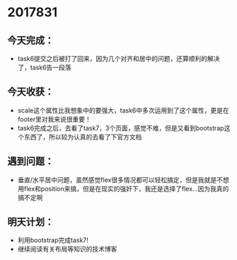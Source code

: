 2017831
==
## 今天完成：
- task6提交之后被打了回来，因为几个对齐和居中的问题，还算顺利的解决了，task6告一段落

## 今天收获：
- scale这个属性比我想象中的要强大，task6中多次运用到了这个属性，更是在footer里对我来说很重要！
- task6完成之后，去看了task7，3个页面，感觉不难，但是又看到bootstrap这个东西了，所以较为认真的去看了下官方文档

## 遇到问题：
- 垂直/水平居中问题，虽然感觉flex很多情况都可以轻松搞定，但是我就是不想用flex和position来搞，但是在现实的强奸下，我还是选择了flex...因为我真的搞不定啊

## 明天计划：
- 利用bootstrap完成task7!
- 继续阅读有关布局等知识的技术博客
